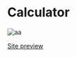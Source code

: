 # Calculator
![aa](https://user-images.githubusercontent.com/62510989/229307259-ceb33059-eae6-4f9f-bf79-8146743021d4.png)

[Site preview](https://sajjanyadav.github.io/Calculator/)
